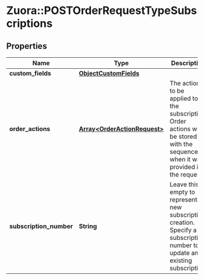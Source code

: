 # Zuora::POSTOrderRequestTypeSubscriptions

## Properties
Name | Type | Description | Notes
------------ | ------------- | ------------- | -------------
**custom_fields** | [**ObjectCustomFields**](ObjectCustomFields.md) |  | [optional] 
**order_actions** | [**Array&lt;OrderActionRequest&gt;**](OrderActionRequest.md) | The actions to be applied to the subscription. Order actions will be stored with the sequence when it was provided in the request. | [optional] 
**subscription_number** | **String** | Leave this empty to represent new subscription creation. Specify a subscription number to update an existing subscription.  | [optional] 


